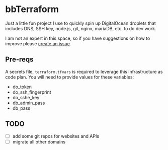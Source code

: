 # bbTerraform

Just a little fun project I use to quickly spin up DigitalOcean droplets that includes DNS, SSH key, node.js, git, nginx, mariaDB, etc. to do dev work.

I am not an expert in this space, so if you have suggestions on how to improve please [create an issue](https://github.com/bbohling/bbTerraform/issues).

## Pre-reqs

A secrets file, `terraform.tfvars` is required to leverage this infrastructure as code plan. You will need to provide values for these variables:

* do_token
* do_ssh_fingerprint
* do_sshe_key
* db_admin_pass
* db_pass

## TODO

- [ ] add some git repos for websites and APIs
- [ ] migrate all other domains

